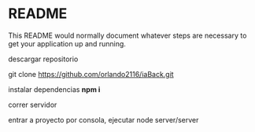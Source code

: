 # README #


This README would normally document whatever steps are necessary to get your application up and running.

descargar repositorio

git clone https://github.com/orlando2116/iaBack.git

instalar dependencias
<b>npm i</b>

correr servidor

entrar a proyecto por consola, ejecutar
node server/server

